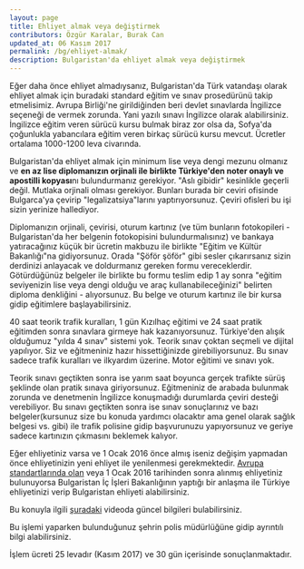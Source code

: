 ```yaml
---
layout: page
title: Ehliyet almak veya değiştirmek
contributors: Özgür Karalar, Burak Can
updated_at: 06 Kasım 2017
permalink: /bg/ehliyet-almak/
description: Bulgaristan'da ehliyet almak veya değiştirmek
---
```

Eğer daha önce ehliyet almadıysanız, Bulgaristan'da Türk vatandaşı olarak ehliyet almak için buradaki standard eğitim ve sınav prosedürünü takip etmelisimiz. Avrupa Birliği'ne girildiğinden beri devlet sınavlarda İngilizce seçeneği de vermek zorunda. Yani yazılı sınavı İngilizce olarak alabilirsiniz. İngilizce eğitim veren sürücü kursu bulmak biraz zor olsa da, Sofya'da çoğunlukla yabancılara eğitim veren birkaç sürücü kursu mevcut. Ücretler ortalama 1000-1200 leva civarında.

Bulgaristan'da ehliyet almak için minimum lise veya dengi mezunu olmanız ve **en az lise diplomanızın orjinali ile birlikte Türkiye'den noter onaylı ve apostilli kopyası**nı bulundurmanız gerekiyor. "Aslı gibidir" kesinlikle geçerli değil. Mutlaka orjinali olması gerekiyor. Bunları burada bir ceviri ofisinde Bulgarca'ya çevirip "legalizatsiya"larını yaptırıyorsunuz. Çeviri ofisleri bu işi sizin yerinize hallediyor.

Diplomanızın orjinali, çevirisi, oturum kartınız (ve tüm bunların fotokopileri - Bulgaristan'da her belgenin fotokopisini bulundurmalısınız) ve bankaya yatıracağınız küçük bir ücretin makbuzu ile birlikte "Eğitim ve Kültür Bakanlığı"na gidiyorsunuz. Orada "Şöför şöför" gibi sesler çıkarırsanız sizin derdinizi anlayacak ve doldurmanız gereken formu vereceklerdir. Götürdüğünüz belgeler ile birlikte bu formu teslim edip 1 ay sonra "eğitim seviyenizin lise veya dengi olduğu ve araç kullanabileceğinizi" belirten diploma denkliğini - alıyorsunuz. Bu belge ve oturum kartınız ile bir kursa gidip eğitimlere başlayabilirsiniz.

40 saat teorik trafik kuralları, 1 gün Kızılhaç eğitimi ve 24 saat pratik eğitimden sonra sınavlara girmeye hak kazanıyorsunuz. Türkiye'den alışık olduğumuz "yılda 4 sınav" sistemi yok. Teorik sınav çoktan seçmeli ve dijital yapılıyor. Siz ve eğitmeniniz hazır hissettiğinizde girebiliyorsunuz. Bu sınav sadece trafik kuralları ve ilkyardım üzerine. Motor eğitimi ve sınavı yok.

Teorik sınavı geçtikten sonra ise yarım saat boyunca gerçek trafikte sürüş şeklinde olan pratik sınava giriyorsunuz. Eğitmeniniz de arabada bulunmak zorunda ve denetmenin İngilizce konuşmadığı durumlarda çeviri desteği verebiliyor. Bu sınavı geçtikten sonra ise sınav sonuçlarınız ve bazı belgeler(kursunuz size bu konuda yardımcı olacaktır ama genel olarak sağlık belgesi vs. gibi) ile trafik polisine gidip başvurunuzu yapıyorsunuz ve geriye sadece kartınızın çıkmasını beklemek kalıyor.

Eğer ehliyetiniz varsa ve 1 Ocak 2016 önce almış iseniz değişim yapmadan önce ehliyetinizin yeni ehliyet ile yenilenmesi gerekmektedir.
[Avrupa standartlarında olan](http://ehliyetsinavihazirlik.com/images/2016-ehliyet-belgesi.png) veya 1 Ocak 2016 tarihinden sonra alınmış ehliyetiniz bulunuyorsa Bulgaristan İç İşleri Bakanlığının yaptığı bir anlaşma ile Türkiye ehliyetinizi verip Bulgaristan ehliyeti alabilirsiniz.

Bu konuyla ilgili [şuradaki](https://www.youtube.com/watch?v=CaeGLWakAqU) videoda güncel
bilgileri bulabilirsiniz. 

Bu işlemi yaparken bulunduğunuz şehrin polis müdürlüğüne gidip ayrıntılı bilgi alabilirsiniz.

İşlem ücreti 25 levadır (Kasım 2017) ve 30 gün içerisinde sonuçlanmaktadır.
 
